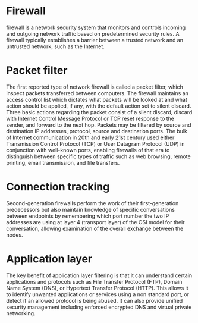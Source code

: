 Firewall
=

firewall is a network security system that monitors and controls incoming and outgoing network traffic based on predetermined security rules. A firewall typically establishes a barrier between a trusted network and an untrusted network, such as the Internet.

Packet filter
=
The first reported type of network firewall is called a packet filter, which inspect packets transferred between computers. The firewall maintains an access control list which dictates what packets will be looked at and what action should be applied, if any, with the default action set to silent discard. Three basic actions regarding the packet consist of a silent discard, discard with Internet Control Message Protocol or TCP reset response to the sender, and forward to the next hop. Packets may be filtered by source and destination IP addresses, protocol, source and destination ports. The bulk of Internet communication in 20th and early 21st century used either Transmission Control Protocol (TCP) or User Datagram Protocol (UDP) in conjunction with well-known ports, enabling firewalls of that era to distinguish between specific types of traffic such as web browsing, remote printing, email transmission, and file transfers.

Connection tracking
=
Second-generation firewalls perform the work of their first-generation predecessors but also maintain knowledge of specific conversations between endpoints by remembering which port number the two IP addresses are using at layer 4 (transport layer) of the OSI model for their conversation, allowing examination of the overall exchange between the nodes.

Application layer
=

The key benefit of application layer filtering is that it can understand certain applications and protocols such as File Transfer Protocol (FTP), Domain Name System (DNS), or Hypertext Transfer Protocol (HTTP). This allows it to identify unwanted applications or services using a non standard port, or detect if an allowed protocol is being abused. It can also provide unified security management including enforced encrypted DNS and virtual private networking.
